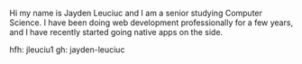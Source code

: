 Hi my name is Jayden Leuciuc and I am a senior studying Computer Science. I have been doing web development professionally for a few years, and I have recently started going native apps on the side.

hfh: jleuciu1
gh: jayden-leuciuc